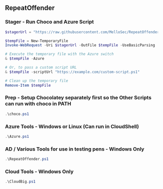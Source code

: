 ﻿## RepeatOffender

### Stager - Run Choco and Azure Script
```powershell
$stagerUrl = "https://raw.githubusercontent.com/MelloSec/RepeatOffender/main/stager.ps1"

$tempFile = New-TemporaryFile
Invoke-WebRequest -Uri $stagerUrl -OutFile $tempFile -UseBasicParsing

# Execute the temporary file with the Azure switch
& $tempFile -Azure

# Or, to pass a custom script URL
& $tempFile -scriptUrl "https://example.com/custom-script.ps1"

# Clean up the temporary file
Remove-Item $tempFile
```

### Prep - Setup Chocolatey separately first so the Other Scripts can run with choco in PATH
```powershell
.\choco.ps1
```

### Azure Tools - Windows or Linux (Can run in CloudShell)
```powershell
.\Azure.ps1
```

### AD / Various Tools for use in testing pens - Windows Only
```powershell
.\RepeatOffender.ps1
```

### Cloud Tools - Windows Only
```powershell
.\CloudBig.ps1
```
